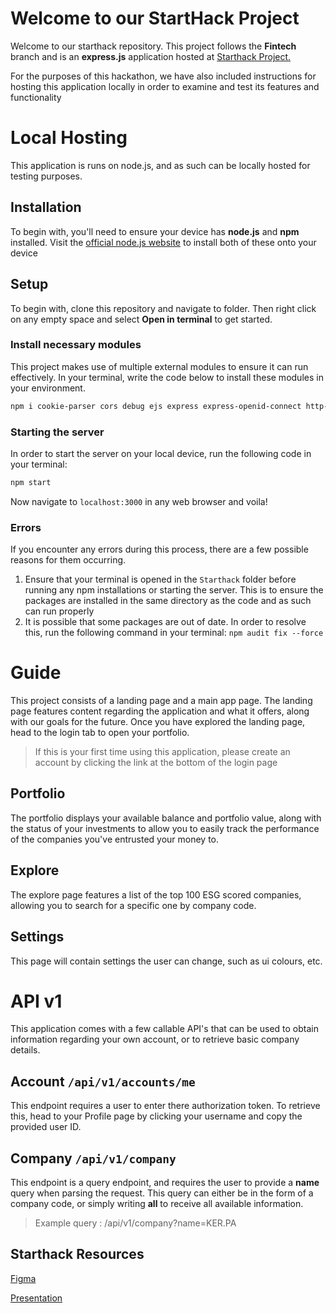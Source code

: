 
# Welcome to our StartHack Project

Welcome to our starthack repository. This project follows the **Fintech** branch and is an **express.js** application hosted at [Starthack Project.](https://start-hack-git-master-guitarbands-projects.vercel.app/)

For the purposes of this hackathon, we have also included instructions for hosting this application locally in order to examine and test its features and functionality


# Local Hosting

This application is runs on node.js, and as such can be locally hosted for testing purposes.

## Installation

To begin with, you'll need to ensure your device has **node.js** and **npm** installed. Visit the [official node.js website](https://nodejs.org/en/download/package-manager) to install both of these onto your device

## Setup

To begin with, clone this repository and navigate to folder. Then right click on any empty space and select **Open in terminal** to get started.



### Install necessary modules

This project makes use of multiple external modules to ensure it can run effectively. In your terminal, write the code below to install these modules in your environment.

```bash
npm i cookie-parser cors debug ejs express express-openid-connect http-errors mongodb morgan qrcode vercel
```

### Starting the server

In order to start the server on your local device, run the following code in your terminal:
```bash
npm start
```
Now navigate to <code>localhost:3000</code> in any web browser and voila!


### Errors

If you encounter any errors during this process, there are a few possible reasons for them occurring.
<ol>
<li>
Ensure that your terminal is opened in the <code>Starthack</code> folder before running any npm installations or starting the server. This is to ensure the packages are installed in the same directory as the code and as such can run properly
</li>
<li>
It is possible that some packages are out of date. In order to resolve this, run the following command in your terminal: <code>npm audit fix --force</code>
</li>
</ol>

# Guide

This project consists of a landing page and a main app page. The landing page features content regarding the application and what it offers, along with our goals for the future. Once you have explored the landing page, head to the login tab to open your portfolio.

> If this is your first time using this application, please create an account by clicking the link at the bottom of the login page

## Portfolio

The portfolio displays your available balance and portfolio value, along with the status of your investments to allow you to easily track the performance of the companies you've entrusted your money to.

## Explore

The explore page features a list of the top 100 ESG scored companies, allowing you to search for a specific one by company code.

## Settings

This page will contain settings the user can change, such as ui colours, etc.


# API v1

This application comes with a few callable API's that can be used to obtain information regarding your own account, or to retrieve basic company details.

## Account  <code>/api/v1/accounts/me</code>
This endpoint requires a user to enter there authorization token. To retrieve this, head to your Profile page by clicking your username and copy the provided user ID.

## Company <code>/api/v1/company</code>
This endpoint is a query endpoint, and requires the user to provide a **name** query when parsing the request. This query can either be in the form of a company code, or simply writing **all** to receive all available information.

> Example query : /api/v1/company?name=KER.PA

## Starthack Resources
[Figma](https://www.figma.com/proto/pFNbDM74gc9PBrvCrXOfUD/StartHackFigma?node-id=2-2&t=CdYN8SIUFHwJtiZ1-1&scaling=min-zoom&content-scaling=fixed&page-id=0%3A1&starting-point-node-id=2%3A2)

[Presentation](https://docs.google.com/presentation/d/13mzck8nvZU00G6x57ygHoGHpLyiNNkE5RBE0k9qeJJc/edit?usp=sharing)
